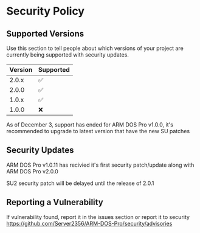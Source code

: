 # Security Policy

## Supported Versions

Use this section to tell people about which versions of your project are
currently being supported with security updates.

| Version | Supported          |
| ------- | ------------------ |
| 2.0.x   | :white_check_mark: |
| 2.0.0   | :white_check_mark: |
| 1.0.x   | :white_check_mark: |
| 1.0.0   | :x:                |

As of December 3, support has ended for ARM DOS Pro v1.0.0, it's recommended to upgrade to latest version that have the new SU patches
## Security Updates
ARM DOS Pro v1.0.11 has recivied it's first security patch/update along with ARM DOS Pro v2.0.0

SU2 security patch will be delayed until the release of 2.0.1
## Reporting a Vulnerability

If vulnerability found, report it in the issues section or report it to security
https://github.com/Server2356/ARM-DOS-Pro/security/advisories

